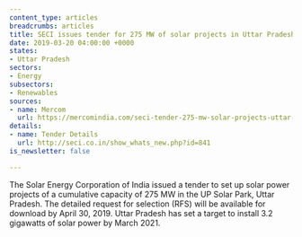 ```yaml
---
content_type: articles
breadcrumbs: articles
title: SECI issues tender for 275 MW of solar projects in Uttar Pradesh
date: 2019-03-20 04:00:00 +0000
states:
- Uttar Pradesh
sectors:
- Energy
subsectors:
- Renewables
sources:
- name: Mercom
  url: https://mercomindia.com/seci-tender-275-mw-solar-projects-uttar-pradesh/
details:
- name: Tender Details
  url: http://seci.co.in/show_whats_new.php?id=841
is_newsletter: false

---
```

The Solar Energy Corporation of India issued a tender to set up solar power projects of a cumulative capacity of 275 MW in the UP Solar Park, Uttar Pradesh. The detailed request for selection (RFS) will be available for download by April 30, 2019. Uttar Pradesh has set a target to install 3.2 gigawatts of solar power by March 2021.
